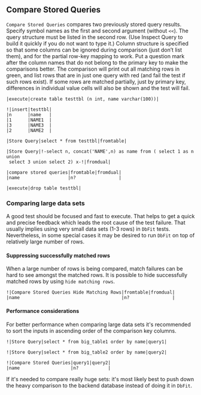 ## Compare Stored Queries

`Compare Stored Queries` compares two previously stored query results. Specify symbol names as the first and second argument (without `<<`). The query structure must be listed in the second row. (Use Inspect Query to build it quickly if you do not want to type it.) Column structure is specified so that some columns can be ignored during comparison (just don’t list them), and for the partial row-key mapping to work. Put a question mark after the column names that do not belong to the primary key to make the comparisons better. The comparison will print out all matching rows in green, and list rows that are in just one query with red (and fail the test if such rows exist). If some rows are matched partially, just by primary key, differences in individual value cells will also be shown and the test will fail.

    |execute|create table testtbl (n int, name varchar(100))|

    !|insert|testtbl|
    |n      |name   |
    |1      |NAME1  |
    |3      |NAME3  |
    |2      |NAME2  |

    |Store Query|select * from testtbl|fromtable|

    |Store Query|!-select n, concat('NAME',n) as name from ( select 1 as n union
     select 3 union select 2) x-!|fromdual|

    |compare stored queries|fromtable|fromdual|
    |name                  |n?                |

    |execute|drop table testtbl|

### Comparing large data sets

A good test should be focused and fast to execute. That helps to get a quick and precise feedback which leads the root cause of the test failure. That usually implies using very small data sets (1-3 rows) in `DbFit` tests. Nevertheless, in some special cases it may be desired to run `DbFit` on top of relatively large number of rows.

#### Suppressing successfully matched rows

When a large number of rows is being compared, match failures can be hard to see amongst the matched rows. It is possible to hide successfully matched rows by using `hide matching rows`.

    !|Compare Stored Queries Hide Matching Rows|fromtable|fromdual|
    |name                                      |n?                |

#### Performance considerations

For better performance when comparing large data sets it's recommended to sort the inputs in ascending order of the comparison key columns.

    !|Store Query|select * from big_table1 order by name|query1|

    !|Store Query|select * from big_table2 order by name|query2|

    !|Compare Stored Queries|query1|query2|
    |name                   |n?           |

If it's needed to compare really huge sets: it's most likely best to push down the heavy comparison to the backend database instead of doing it in `DbFit`.
